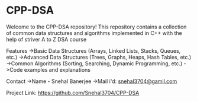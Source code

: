 # CPP-DSA
Welcome to the CPP-DSA repository! This repository contains a collection of common data structures and algorithms implemented in C++ with the help of striver A to Z DSA course

Features
  ->Basic Data Structures (Arrays, Linked Lists, Stacks, Queues, etc.)
  ->Advanced Data Structures (Trees, Graphs, Heaps, Hash Tables, etc.)
  ->Common Algorithms (Sorting, Searching, Dynamic Programming, etc.)
  ->Code examples and explanations

Contact
  ->Name - Snehal Banerjee
  ->Mail i'd: snehal3704@gamil.com

Project Link: https://github.com/Snehal3704/CPP-DSA

